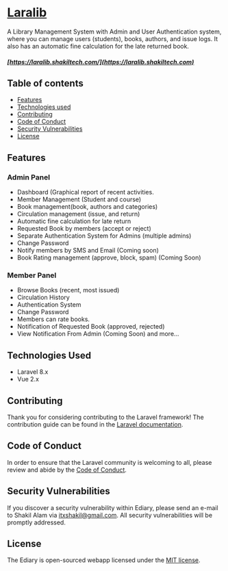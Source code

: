 # [Laralib](https://laralib.shakiltech.com)

A Library Management System with Admin and User Authentication system, where you can manage users (students), books, authors, and issue logs. It also has an automatic fine calculation for the late returned book.

##### [https://laralib.shakiltech.com/](https://laralib.shakiltech.com)

## Table of contents
* [Features](#features)
* [Technologies used](#technologies-used)
* [Contributing](#contributing)
* [Code of Conduct](#code-of-conduct)
* [Security Vulnerabilities](#security-vulnerabilities)
* [License](#license)

## Features
### Admin Panel
- Dashboard (Graphical report of recent activities.
- Member Management (Student and course)
- Book management(book, authors and categories)
- Circulation management (issue, and return)
- Automatic fine calculation for late return
- Requested Book by members (accept or reject)
- Separate Authentication System for Admins (multiple admins)
- Change Password
- Notify members by SMS and Email (Coming soon)
- Book Rating management (approve, block, spam) (Coming Soon)

### Member Panel
- Browse Books (recent, most issued)
- Circulation History
- Authentication System
- Change Password
- Members can rate books.
- Notification of Requested Book (approved, rejected)
- View Notification From Admin (Coming Soon)
  and more...

## Technologies Used

- Laravel 8.x
- Vue 2.x

## Contributing

Thank you for considering contributing to the Laravel framework! The contribution guide can be found in the [Laravel documentation](https://laravel.com/docs/contributions).

## Code of Conduct

In order to ensure that the Laravel community is welcoming to all, please review and abide by the [Code of Conduct](https://laravel.com/docs/contributions#code-of-conduct).

## Security Vulnerabilities

If you discover a security vulnerability within Ediary, please send an e-mail to Shakil Alam via [itxshakil@gmail.com](mailto:itxshakil@gmail.com). All security vulnerabilities will be promptly addressed.

## License

The Ediary is open-sourced webapp licensed under the [MIT license](https://opensource.org/licenses/MIT).
